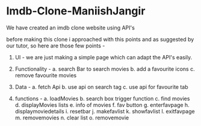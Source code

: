 # Imdb-Clone-ManiishJangir
We have created an imdb clone website using API's

before making this clone i approached with this points and as suggested by our tutor, so here are those few points - 

1. UI - we are just making a simple page which can adapt the API's easily.
2. Functionality -
    a. search Bar to search movies
    b. add a favourite icons
    c. remove favourite movies
    
3. Data -
    a. fetch Api
    b. use api on search tag
    c. use api for favourite tab
   
4. functions - 
    a. loadMovies
    b. search box trigger function
    c. find movies
    d. displayMovies lists
    e. info of movies 
    f. fav button
    g. enterfavpage
    h. displaymoviedetails
    i. resetbar
    j. makefavlist
    k. showfavlist
    l. exitfavpage
    m. removemovies
    n. clear list
    o. removemovie
    
    
